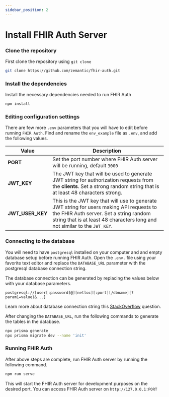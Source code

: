 ```yaml
---
sidebar_position: 2
---
```


# Install FHIR Auth Server

### Clone the repository

First clone the repository using `git clone`

```bash
git clone https://github.com/zemantic/fhir-auth.git
```

### Install the dependencies

Install the necessary dependencies needed to run FHIR Auth

```bash
npm install
```

### Editing configuration settings

There are few more `.env` parameters that you will have to edit before running `FHIR Auth`. Find and rename the `env_example` file as `.env`, and add the following values.

| **Value**        | Description                                                                                                                                                                                                      |
| ---------------- | ---------------------------------------------------------------------------------------------------------------------------------------------------------------------------------------------------------------- |
| **PORT**         | Set the port number where FHIR Auth server will be running, default `3000`                                                                                                                                       |
| **JWT_KEY**      | The JWT key that will be used to generate JWT string for authorization requests from the **clients**. Set a strong random string that is at least 48 characters strong.                                          |
| **JWT_USER_KEY** | This is the JWT key that will use to generate JWT string for users making API requests to the FHIR Auth server. Set a string random string that is at least 48 characters long and not similar to the `JWT_KEY`. |

### Connecting to the database

You will need to have `postgresql` installed on your computer and and empty database setup before running FHIR Auth. Open the `.env.` file using your favorite text editor and replace the `DATABASE_URL` parameter with the postgresql database connection string.

The database connection can be generated by replacing the values below with your database parameters.

```
postgresql://[user[:password]@][netloc][:port][/dbname][?param1=value1&...]
```

Learn more about database connection string this [StackOverflow](https://stackoverflow.com/questions/3582552/what-is-the-format-for-the-postgresql-connection-string-url) question.

After changing the `DATABASE_URL`, run the following commands to generate the tables in the database.

```bash
npx prisma generate
npx prisma migrate dev --name 'init'
```

### Running FHIR Auth

After above steps are complete, run FHIR Auth server by running the following command.

```bash
npm run serve
```

This will start the FHIR Auth server for development purposes on the desired port. You can access FHIR Auth server on `http://127.0.0.1:PORT`
